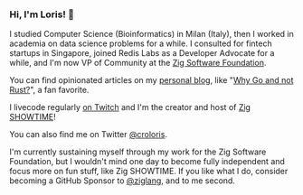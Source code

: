 ### Hi, I'm Loris! 👋
I studied Computer Science (Bioinformatics) in Milan (Italy), then I worked in academia on data science problems for a while. I consulted for fintech startups in Singapore, joined Redis Labs as a Developer Advocate for a while, and I'm now VP of Community at the [Zig Software Foundation](https://ziglang.org).

You can find opinionated articles on my [personal blog](https://kristoff.it), like "[Why Go and not Rust?](https://kristoff.it/blog/why-go-and-not-rust/)", a fan favorite.

I livecode regularly [on Twitch](https://twitch.tv/kristoff_it) and I'm the creator and host of [Zig SHOWTIME](https://zig.show)!

You can also find me on Twitter [@croloris](https://twitter.com/croloris).

I'm currently sustaining myself through my work for the Zig Software Foundation, but I wouldn't mind one day to become fully independent and focus more on fun stuff, like Zig SHOWTIME. If you like what I do, consider becoming a GitHub Sponsor to [@ziglang](https://github.com/ziglang), and to me second. 


